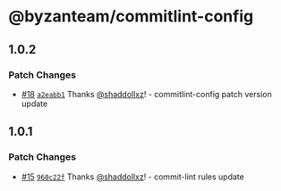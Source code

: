 # @byzanteam/commitlint-config

## 1.0.2

### Patch Changes

- [#18](https://github.com/Byzanteam/jet-linter/pull/18) [`a2eabb1`](https://github.com/Byzanteam/jet-linter/commit/a2eabb1ff77907e59af830407e6b03f62156cc19) Thanks [@shaddollxz](https://github.com/shaddollxz)! - commitlint-config patch version update

## 1.0.1

### Patch Changes

- [#15](https://github.com/Byzanteam/jet-linter/pull/15) [`960c22f`](https://github.com/Byzanteam/jet-linter/commit/960c22ff338be1873855c01c10958199b68f3560) Thanks [@shaddollxz](https://github.com/shaddollxz)! - commit-lint rules update
